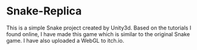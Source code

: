 # Snake-Replica
This is a simple Snake project created by Unity3d. Based on the tutorials I found online, I have made this game which is similar to the original Snake game. I have also uploaded a WebGL to itch.io.
